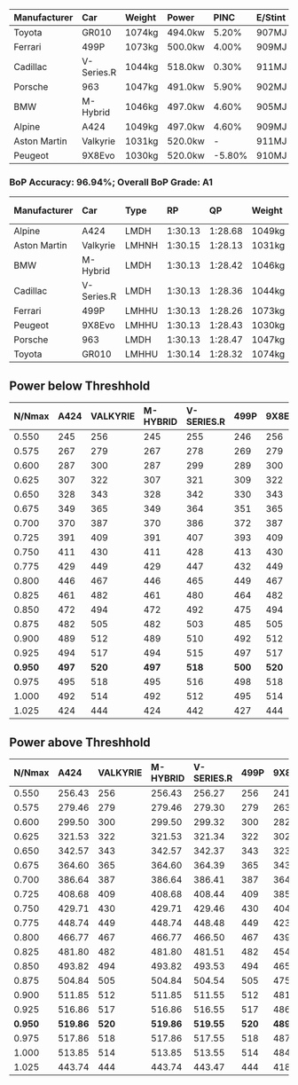 | Manufacturer | Car        | Weight | Power   | PINC    | E/Stint | FDS     |
|:-|:-|:-|:-|:-|:-|:-|
| Toyota       | GR010      | 1074kg | 494.0kw | 5.20%   | 907MJ   | 190kph  |
| Ferrari      | 499P       | 1073kg | 500.0kw | 4.00%   | 909MJ   | 190kph  |
| Cadillac     | V-Series.R | 1044kg | 518.0kw | 0.30%   | 911MJ   |    -    |
| Porsche      | 963        | 1047kg | 491.0kw | 5.90%   | 902MJ   |    -    |
| BMW          | M-Hybrid   | 1046kg | 497.0kw | 4.60%   | 905MJ   |    -    |
| Alpine       | A424       | 1049kg | 497.0kw | 4.60%   | 909MJ   |    -    |
| Aston Martin | Valkyrie   | 1031kg | 520.0kw |    -    | 911MJ   |    -    |
| Peugeot      | 9X8Evo     | 1030kg | 520.0kw | -5.80%  | 910MJ   | 190kph  |

### BoP Accuracy: 96.94%; Overall BoP Grade: A1
| Manufacturer | Car        | Type  | RP      | QP      | Weight | Power¹  | Threshhold | PINC    | Power²   | E/Stint | AVG Vmax  | FDS     | RDLC | L/Stint | BOP-Grade | Model Accuracy | Model Points | Match%  | SimDiff |
|:-|:-|:-|:-|:-|:-|:-|:-|:-|:-|:-|:-|:-|:-|:-|:-|:-|:-|:-|:-|
| Alpine       | A424       | LMDH  | 1:30.13 | 1:28.68 | 1049kg | 497.0kw | 210.0kph   | 4.60%   | 519.90kw |  909MJ  | 309.77kph |    -    | 1.02 | 40      | ~A1       | 99.31%         | 2573         | 99.63%  | +0.29   |
| Aston Martin | Valkyrie   | LMHNH | 1:30.15 | 1:28.13 | 1031kg | 520.0kw | 210.0kph   |    -    | 520.00kw |  911MJ  | 313.61kph |    -    | 1.04 | 40      | +B2       | 100.00%        | 630          | 81.12%  | #       |
| BMW          | M-Hybrid   | LMDH  | 1:30.13 | 1:28.42 | 1046kg | 497.0kw | 210.0kph   | 4.60%   | 519.90kw |  905MJ  | 312.02kph |    -    | 1.02 | 40      | ~A1       | 99.41%         | 2544         | 100.00% | +0.41   |
| Cadillac     | V-Series.R | LMDH  | 1:30.13 | 1:28.36 | 1044kg | 518.0kw | 210.0kph   | 0.30%   | 519.60kw |  911MJ  | 314.53kph |    -    | 1.02 | 40      | ~A1       | 99.30%         | 4946         | 99.03%  | +0.03   |
| Ferrari      | 499P       | LMHHU | 1:30.13 | 1:28.26 | 1073kg | 500.0kw | 210.0kph   | 4.00%   | 520.00kw |  909MJ  | 311.95kph | 190kph  | 1.03 | 40      | ~A1       | 100.00%        | 8223         | 100.00% | +0.66   |
| Peugeot      | 9X8Evo     | LMHHU | 1:30.13 | 1:28.43 | 1030kg | 520.0kw | 210.0kph   | -5.80%  | 489.80kw |  910MJ  | 318.53kph | 190kph  | 1.03 | 40      | ~A1       | 96.77%         | 2307         | 96.14%  | +0.17   |
| Porsche      | 963        | LMDH  | 1:30.13 | 1:28.47 | 1047kg | 491.0kw | 210.0kph   | 5.90%   | 520.00kw |  902MJ  | 311.12kph |    -    | 1.02 | 40      | ~A1       | 99.86%         | 11699        | 99.94%  | +0.37   |
| Toyota       | GR010      | LMHHU | 1:30.14 | 1:28.32 | 1074kg | 494.0kw | 210.0kph   | 5.20%   | 519.70kw |  907MJ  | 310.42kph | 190kph  | 1.03 | 40      | ~A1       | 99.63%         | 6190         | 99.65%  | +0.20   |

## Power below Threshhold
| N/Nmax    | A424    | VALKYRIE | M-HYBRID | V-SERIES.R | 499P    | 9X8EVO  | 963     | GR010   |
|:-|:-|:-|:-|:-|:-|:-|:-|:-|
|  0.550    |  245    |  256     |  245     |  255       |  246    |  256    |  242    |  243    |
|  0.575    |  267    |  279     |  267     |  278       |  269    |  279    |  264    |  266    |
|  0.600    |  287    |  300     |  287     |  299       |  289    |  300    |  284    |  285    |
|  0.625    |  307    |  322     |  307     |  321       |  309    |  322    |  304    |  305    |
|  0.650    |  328    |  343     |  328     |  342       |  330    |  343    |  324    |  326    |
|  0.675    |  349    |  365     |  349     |  364       |  351    |  365    |  345    |  347    |
|  0.700    |  370    |  387     |  370     |  386       |  372    |  387    |  366    |  368    |
|  0.725    |  391    |  409     |  391     |  407       |  393    |  409    |  386    |  389    |
|  0.750    |  411    |  430     |  411     |  428       |  413    |  430    |  406    |  408    |
|  0.775    |  429    |  449     |  429     |  447       |  432    |  449    |  424    |  427    |
|  0.800    |  446    |  467     |  446     |  465       |  449    |  467    |  441    |  444    |
|  0.825    |  461    |  482     |  461     |  480       |  464    |  482    |  455    |  458    |
|  0.850    |  472    |  494     |  472     |  492       |  475    |  494    |  466    |  469    |
|  0.875    |  482    |  505     |  482     |  503       |  485    |  505    |  476    |  479    |
|  0.900    |  489    |  512     |  489     |  510       |  492    |  512    |  483    |  486    |
|  0.925    |  494    |  517     |  494     |  515       |  497    |  517    |  488    |  491    |
| **0.950** | **497** | **520**  | **497**  | **518**    | **500** | **520** | **491** | **494** |
|  0.975    |  495    |  518     |  495     |  516       |  498    |  518    |  489    |  492    |
|  1.000    |  492    |  514     |  492     |  512       |  495    |  514    |  486    |  489    |
|  1.025    |  424    |  444     |  424     |  442       |  427    |  444    |  419    |  422    |

## Power above Threshhold
| N/Nmax    | A424       | VALKYRIE | M-HYBRID   | V-SERIES.R | 499P    | 9X8EVO     | 963        | GR010      |
|:-|:-|:-|:-|:-|:-|:-|:-|:-|
|  0.550    |  256.43    |  256     |  256.43    |  256.27    |  256    |  241.41    |  256.48    |  256.34    |
|  0.575    |  279.46    |  279     |  279.46    |  279.30    |  279    |  263.45    |  279.52    |  279.37    |
|  0.600    |  299.50    |  300     |  299.50    |  299.32    |  300    |  282.48    |  299.56    |  299.40    |
|  0.625    |  321.53    |  322     |  321.53    |  321.34    |  322    |  302.52    |  321.60    |  321.43    |
|  0.650    |  342.57    |  343     |  342.57    |  342.37    |  343    |  323.55    |  342.64    |  342.45    |
|  0.675    |  364.60    |  365     |  364.60    |  364.39    |  365    |  343.59    |  364.68    |  364.48    |
|  0.700    |  386.64    |  387     |  386.64    |  386.41    |  387    |  364.63    |  386.72    |  386.51    |
|  0.725    |  408.68    |  409     |  408.68    |  408.44    |  409    |  385.66    |  408.76    |  408.54    |
|  0.750    |  429.71    |  430     |  429.71    |  429.46    |  430    |  404.69    |  429.80    |  429.57    |
|  0.775    |  448.74    |  449     |  448.74    |  448.48    |  449    |  423.73    |  448.84    |  448.59    |
|  0.800    |  466.77    |  467     |  466.77    |  466.50    |  467    |  439.75    |  466.87    |  466.62    |
|  0.825    |  481.80    |  482     |  481.80    |  481.51    |  482    |  454.78    |  481.90    |  481.64    |
|  0.850    |  493.82    |  494     |  493.82    |  493.53    |  494    |  465.80    |  493.92    |  493.65    |
|  0.875    |  504.84    |  505     |  504.84    |  504.54    |  505    |  475.82    |  504.94    |  504.67    |
|  0.900    |  511.85    |  512     |  511.85    |  511.55    |  512    |  481.83    |  511.95    |  511.68    |
|  0.925    |  516.86    |  517     |  516.86    |  516.55    |  517    |  486.83    |  516.96    |  516.68    |
| **0.950** | **519.86** | **520**  | **519.86** | **519.55** | **520** | **489.84** | **519.97** | **519.69** |
|  0.975    |  517.86    |  518     |  517.86    |  517.55    |  518    |  487.84    |  517.97    |  517.69    |
|  1.000    |  513.85    |  514     |  513.85    |  513.55    |  514    |  484.83    |  513.96    |  513.68    |
|  1.025    |  443.74    |  444     |  443.74    |  443.47    |  444    |  418.72    |  443.83    |  443.59    |
